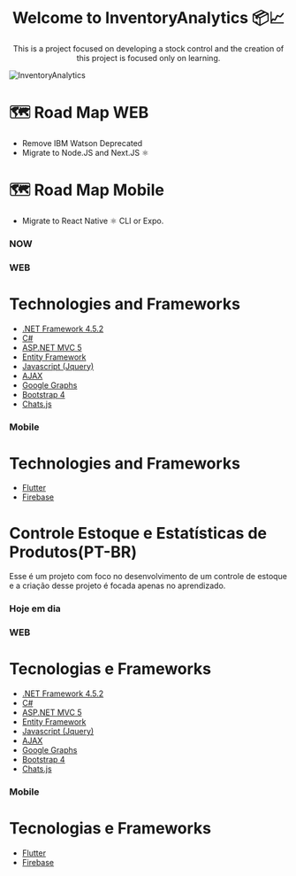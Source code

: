 <h1 align="center">Welcome to InventoryAnalytics 📦📈</h1>
<p align="center">
  This is a project focused on developing a stock control and the creation of this project is focused only on learning.
</p>


![InventoryAnalytics](https://i.imgur.com/2LhzHt9.png)


# 🗺️ Road Map WEB
- Remove IBM Watson Deprecated
- Migrate to Node.JS and Next.JS ⚛️


# 🗺️ Road Map Mobile 
- Migrate to React Native ⚛️ CLI or Expo.



### NOW

### WEB
# Technologies and Frameworks
- [.NET Framework 4.5.2](https://docs.microsoft.com/en-us/dotnet/framework/)
- [C#](https://docs.microsoft.com/en-us/dotnet/csharp/)
- [ASP.NET MVC 5](https://docs.microsoft.com/pt-br/aspnet/mvc/overview/getting-started/introduction/getting-started)
- [Entity Framework](https://docs.microsoft.com/pt-br/ef/)
- [Javascript (Jquery)](https://api.jquery.com/)
- [AJAX](https://api.jquery.com/category/ajax/)
- [Google Graphs](https://developers.google.com/chart/)
- [Bootstrap 4](https://getbootstrap.com/docs/4.0/getting-started/introduction/)
- [Chats.js](https://www.chartjs.org/)

### Mobile
# Technologies and Frameworks
- [Flutter](https://flutter.dev/)
- [Firebase](https://firebase.google.com/)


# Controle Estoque e Estatísticas de Produtos(PT-BR)
Esse é um projeto com foco no desenvolvimento de um controle de estoque e a criação desse projeto é focada apenas no aprendizado.

### Hoje em dia

### WEB
# Tecnologias e Frameworks
- [.NET Framework 4.5.2](https://docs.microsoft.com/en-us/dotnet/framework/)
- [C#](https://docs.microsoft.com/en-us/dotnet/csharp/)
- [ASP.NET MVC 5](https://docs.microsoft.com/pt-br/aspnet/mvc/overview/getting-started/introduction/getting-started)
- [Entity Framework](https://docs.microsoft.com/pt-br/ef/)
- [Javascript (Jquery)](https://api.jquery.com/)
- [AJAX](https://api.jquery.com/category/ajax/)
- [Google Graphs](https://developers.google.com/chart/)
- [Bootstrap 4](https://getbootstrap.com/docs/4.0/getting-started/introduction/)
- [Chats.js](https://www.chartjs.org/)

### Mobile
# Tecnologias e Frameworks
- [Flutter](https://flutter.dev/)
- [Firebase](https://firebase.google.com/)

